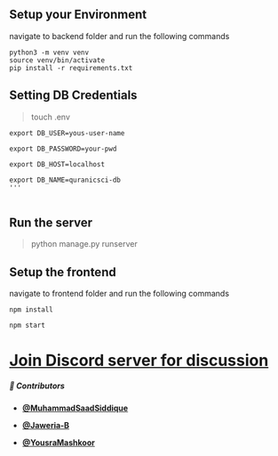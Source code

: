 <!-- DO NOT REMOVE - contributor_list:data:start:["MuhammadSaadSiddique", "Jaweria-B", "YousraMashkoor"]:end -->
## Setup your Environment

navigate to backend folder and run the following commands
```
python3 -m venv venv
source venv/bin/activate
pip install -r requirements.txt
```
## Setting DB Credentials

> touch .env
```
export DB_USER=yous-user-name

export DB_PASSWORD=your-pwd

export DB_HOST=localhost

export DB_NAME=quranicsci-db
'''


```

## Run the server

> python manage.py runserver

## Setup the frontend

navigate to frontend folder and run the following commands
```
npm install

npm start
```
# [Join Discord server for discussion](https://discord.gg/kWJjnFW3eK)

<!-- prettier-ignore-start -->
<!-- DO NOT REMOVE - contributor_list:start -->
##### 👥 Contributors


- **[@MuhammadSaadSiddique](https://github.com/MuhammadSaadSiddique)**

- **[@Jaweria-B](https://github.com/Jaweria-B)**

- **[@YousraMashkoor](https://github.com/YousraMashkoor)**

<!-- DO NOT REMOVE - contributor_list:end -->
<!-- prettier-ignore-end -->
